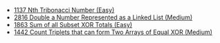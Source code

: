 - [1137 Nth Tribonacci Number (Easy)](../Year/2024/April/1137_Nth_Tribonacci_Number_(Easy).cpp)
- [2816 Double a Number Represented as a Linked List (Medium)](../Year/2024/May/2816_Double_A_Number_As_A_Linked_List_(Medium).cpp)
- [1863 Sum of all Subset XOR Totals (Easy)](../Year/2024/May/1863_Sum_of_all_subset_XOR_totals_(Easy).cpp)
- [1442 Count Triplets that can form Two Arrays of Equal XOR (Medium)](../Year/2024/May/1442_Count_Triplets_that_can_form_Two_Arrays_of_Equal_XOR_(Medium).cpp)
